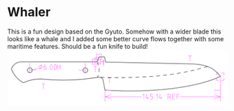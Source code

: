 # Whaler
This is a fun design based on the Gyuto. Somehow with a wider blade this looks like a whale and I added some better curve flows together with some maritime features. Should be a fun knife to build!
![](whaler.svg)
